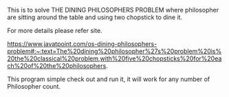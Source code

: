 This is to solve THE DINING PHILOSOPHERS PROBLEM where philosopher are sitting around the table and using two chopstick to dine it.

For more details please refer site.

https://www.javatpoint.com/os-dining-philosophers-problem#:~:text=The%20dining%20philosopher%27s%20problem%20is%20the%20classical%20problem,with%20five%20chopsticks%20for%20each%20of%20the%20philosophers.

This program simple check out and run it, it will work for any number of Philosopher count.

